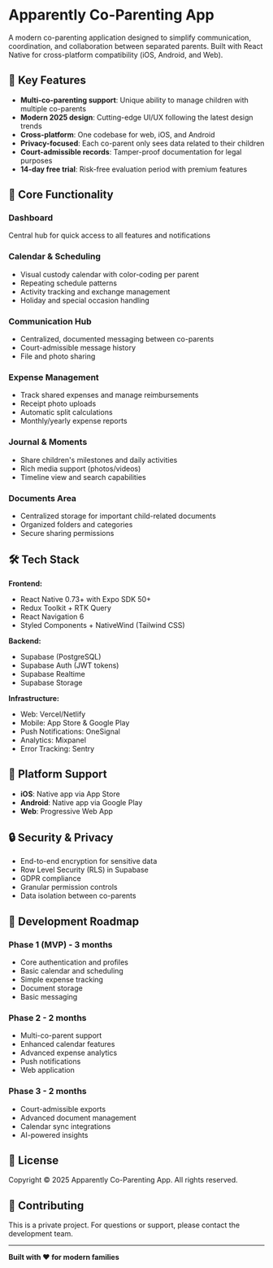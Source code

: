 # Apparently Co-Parenting App

A modern co-parenting application designed to simplify communication, coordination, and collaboration between separated parents. Built with React Native for cross-platform compatibility (iOS, Android, and Web).

## 🌟 Key Features

- **Multi-co-parenting support**: Unique ability to manage children with multiple co-parents
- **Modern 2025 design**: Cutting-edge UI/UX following the latest design trends
- **Cross-platform**: One codebase for web, iOS, and Android
- **Privacy-focused**: Each co-parent only sees data related to their children
- **Court-admissible records**: Tamper-proof documentation for legal purposes
- **14-day free trial**: Risk-free evaluation period with premium features

## 🚀 Core Functionality

### Dashboard
Central hub for quick access to all features and notifications

### Calendar & Scheduling
- Visual custody calendar with color-coding per parent
- Repeating schedule patterns
- Activity tracking and exchange management
- Holiday and special occasion handling

### Communication Hub
- Centralized, documented messaging between co-parents
- Court-admissible message history
- File and photo sharing

### Expense Management
- Track shared expenses and manage reimbursements
- Receipt photo uploads
- Automatic split calculations
- Monthly/yearly expense reports

### Journal & Moments
- Share children's milestones and daily activities
- Rich media support (photos/videos)
- Timeline view and search capabilities

### Documents Area
- Centralized storage for important child-related documents
- Organized folders and categories
- Secure sharing permissions

## 🛠 Tech Stack

**Frontend:**
- React Native 0.73+ with Expo SDK 50+
- Redux Toolkit + RTK Query
- React Navigation 6
- Styled Components + NativeWind (Tailwind CSS)

**Backend:**
- Supabase (PostgreSQL)
- Supabase Auth (JWT tokens)
- Supabase Realtime
- Supabase Storage

**Infrastructure:**
- Web: Vercel/Netlify
- Mobile: App Store & Google Play
- Push Notifications: OneSignal
- Analytics: Mixpanel
- Error Tracking: Sentry

## 📱 Platform Support

- **iOS**: Native app via App Store
- **Android**: Native app via Google Play
- **Web**: Progressive Web App

## 🔒 Security & Privacy

- End-to-end encryption for sensitive data
- Row Level Security (RLS) in Supabase
- GDPR compliance
- Granular permission controls
- Data isolation between co-parents

## 🎯 Development Roadmap

### Phase 1 (MVP) - 3 months
- Core authentication and profiles
- Basic calendar and scheduling
- Simple expense tracking
- Document storage
- Basic messaging

### Phase 2 - 2 months
- Multi-co-parent support
- Enhanced calendar features
- Advanced expense analytics
- Push notifications
- Web application

### Phase 3 - 2 months
- Court-admissible exports
- Advanced document management
- Calendar sync integrations
- AI-powered insights

## 📄 License

Copyright © 2025 Apparently Co-Parenting App. All rights reserved.

## 🤝 Contributing

This is a private project. For questions or support, please contact the development team.

---

**Built with ❤️ for modern families** 